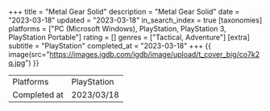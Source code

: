 +++
title = "Metal Gear Solid"
description = "Metal Gear Solid"
date = "2023-03-18"
updated = "2023-03-18"
in_search_index = true
[taxonomies]
platforms = ["PC (Microsoft Windows), PlayStation, PlayStation 3, PlayStation Portable"]
rating = []
genres = ["Tactical, Adventure"]
[extra]
subtitle = "PlayStation"
completed_at = "2023-03-18"
+++
{{ image(src="https://images.igdb.com/igdb/image/upload/t_cover_big/co7k2q.jpg") }}

|              |            |
| ------------ | ---------- |
| Platforms    | PlayStation |
| Completed at | 2023/03/18 |

